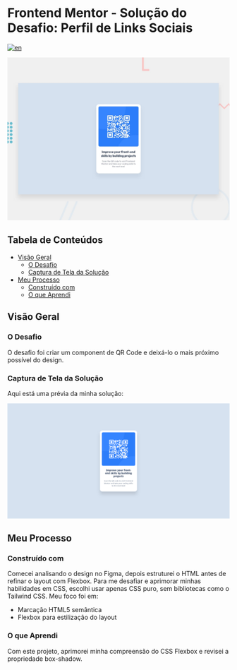 <!-- omit in toc -->
# Frontend Mentor - Solução do Desafio: Perfil de Links Sociais
[![en](https://img.shields.io/badge/lang-en-red.svg)](README.md)

![Prévia do Projeto](assets/images/preview.jpg)

<!-- omit in toc -->
## Tabela de Conteúdos

- [Visão Geral](#visão-geral)
  - [O Desafio](#o-desafio)
  - [Captura de Tela da Solução](#captura-de-tela-da-solução)
- [Meu Processo](#meu-processo)
  - [Construído com](#construído-com)
  - [O que Aprendi](#o-que-aprendi)

## Visão Geral

### O Desafio

O desafio foi criar um component de QR Code e deixá-lo o mais próximo possível do design.

### Captura de Tela da Solução

Aqui está uma prévia da minha solução:

![Captura de Tela da Solução](assets/images/screenshot.png)

## Meu Processo

### Construído com

Comecei analisando o design no Figma, depois estruturei o HTML antes de refinar o layout com Flexbox. Para me desafiar e aprimorar minhas habilidades em CSS, escolhi usar apenas CSS puro, sem bibliotecas como o Tailwind CSS. Meu foco foi em:

- Marcação HTML5 semântica  
- Flexbox para estilização do layout  

### O que Aprendi

Com este projeto, aprimorei minha compreensão do CSS Flexbox e revisei a propriedade box-shadow.
